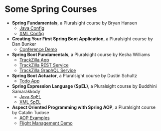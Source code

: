 # Some Spring Courses

- **Spring Fundamentals**, a Pluralsight course by Bryan Hansen
  - [Java Config](conference-java/README.md)
  - [XML Config](conference-xml/README.md)
- **Creating Your First Spring Boot Application**, a Pluralsight course by Dan Bunker
  - [Conference Demo](conference-demo/README.md)
- **Spring Boot Fundamentals**, a Pluralsight course by Kesha Williams
  - [TrackZilla App](track-zilla/README.md)
  - [TrackZilla REST Service](track-zilla-REST/README.md)
  - [TrackZilla GraphQL Service](track-zilla-GraphQL/README.md)
- **Spring Boot Actuator**, a Pluralsight course by Dustin Schultz
  - [Todo App](todo-app/README.md)
- **Spring Expression Language (SpEL)**, a Pluralsight course by Buddhini Samarakkody
  - [Java SpEL](spel-demo/README.md)
  - [XML SpEL](spel-demo-xml/README.md)
- **Aspect Oriented Programming with Spring AOP**, a Pluralsight course by Catalin Tudose
  - [AOP Examples](aop-examples/README.md)
  - [Flight Management Demo](flightsmanagement/README.md)